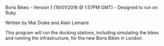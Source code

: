 Boris Bikes - Version 1 (19/01/2016 @ 1:57PM GMT) - Designed to run on Ruby

Written by Mat Drake and Alain Lemaire

This program will run the docking stations, including simulating the bikes and running the infrastructure, for the new Boris Bikes in London.
